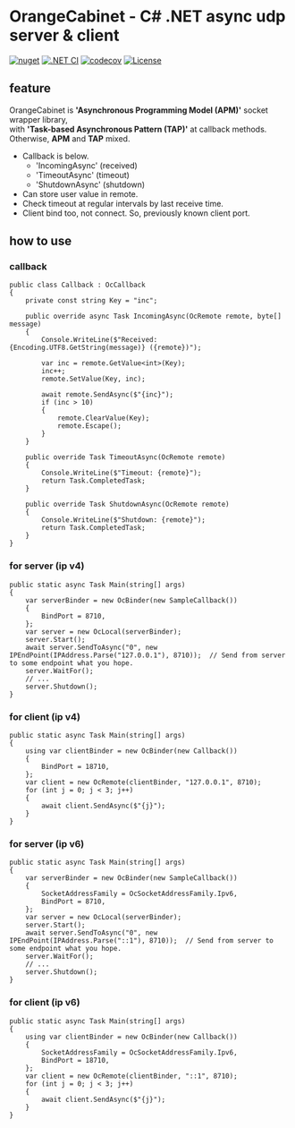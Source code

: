 # OrangeCabinet - C# .NET async udp server & client

[![nuget](https://badgen.net/nuget/v/OrangeCabinet/latest)](https://www.nuget.org/packages/OrangeCabinet/)
[![.NET CI](https://github.com/shigenobu/OrangeCabinet/actions/workflows/ci.yaml/badge.svg?branch=develop)](https://github.com/shigenobu/OrangeCabinet/actions/workflows/ci.yaml)
[![codecov](https://codecov.io/gh/shigenobu/OrangeCabinet/branch/develop/graph/badge.svg?token=RNH9EOC8JF)](https://codecov.io/gh/shigenobu/OrangeCabinet)
[![License](https://img.shields.io/badge/License-Apache%202.0-blue.svg)](https://opensource.org/licenses/Apache-2.0)

## feature

OrangeCabinet is __'Asynchronous Programming Model (APM)'__ socket wrapper library,  
with __'Task-based Asynchronous Pattern (TAP)'__ at callback methods.  
Otherwise, __APM__ and __TAP__ mixed.

* Callback is below.
    * 'IncomingAsync' (received)
    * 'TimeoutAsync' (timeout)
    * 'ShutdownAsync' (shutdown)
* Can store user value in remote.
* Check timeout at regular intervals by last receive time.
* Client bind too, not connect. So, previously known client port.

## how to use

### callback

    public class Callback : OcCallback
    {
        private const string Key = "inc";

        public override async Task IncomingAsync(OcRemote remote, byte[] message)
        {
            Console.WriteLine($"Received: {Encoding.UTF8.GetString(message)} ({remote})");
    
            var inc = remote.GetValue<int>(Key);
            inc++;
            remote.SetValue(Key, inc);
    
            await remote.SendAsync($"{inc}");
            if (inc > 10)
            {
                remote.ClearValue(Key);
                remote.Escape();
            }
        }

        public override Task TimeoutAsync(OcRemote remote)
        {
            Console.WriteLine($"Timeout: {remote}");
            return Task.CompletedTask;
        }

        public override Task ShutdownAsync(OcRemote remote)
        {
            Console.WriteLine($"Shutdown: {remote}");
            return Task.CompletedTask;
        }
    }

### for server (ip v4)

    public static async Task Main(string[] args)
    {
        var serverBinder = new OcBinder(new SampleCallback())
        {
            BindPort = 8710,
        };
        var server = new OcLocal(serverBinder);
        server.Start();
        await server.SendToAsync("0", new IPEndPoint(IPAddress.Parse("127.0.0.1"), 8710));  // Send from server to some endpoint what you hope.
        server.WaitFor();
        // ...
        server.Shutdown();
    }

### for client (ip v4)

    public static async Task Main(string[] args)
    {
        using var clientBinder = new OcBinder(new Callback())
        {
            BindPort = 18710,
        };
        var client = new OcRemote(clientBinder, "127.0.0.1", 8710);
        for (int j = 0; j < 3; j++)
        {
            await client.SendAsync($"{j}");
        }
    }

### for server (ip v6)

    public static async Task Main(string[] args)
    {
        var serverBinder = new OcBinder(new SampleCallback())
        {
            SocketAddressFamily = OcSocketAddressFamily.Ipv6,
            BindPort = 8710,
        };
        var server = new OcLocal(serverBinder);
        server.Start();
        await server.SendToAsync("0", new IPEndPoint(IPAddress.Parse("::1"), 8710));  // Send from server to some endpoint what you hope.
        server.WaitFor();
        // ...
        server.Shutdown();
    }

### for client (ip v6)

    public static async Task Main(string[] args)
    {
        using var clientBinder = new OcBinder(new Callback())
        {
            SocketAddressFamily = OcSocketAddressFamily.Ipv6,
            BindPort = 18710,
        };
        var client = new OcRemote(clientBinder, "::1", 8710);
        for (int j = 0; j < 3; j++)
        {
            await client.SendAsync($"{j}");
        }
    }
